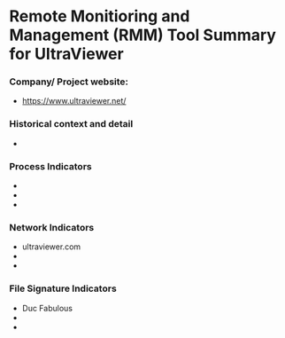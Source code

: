 # Remote Monitioring and Management (RMM) Tool Summary for UltraViewer

### Company/ Project website:
- https://www.ultraviewer.net/

### Historical context and detail
- 

### Process Indicators
- 
- 
- 

### Network Indicators
- ultraviewer.com
- 
-

### File Signature Indicators
- Duc Fabulous
-
-
